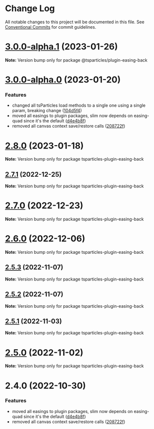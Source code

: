 # Change Log

All notable changes to this project will be documented in this file.
See [Conventional Commits](https://conventionalcommits.org) for commit guidelines.

# [3.0.0-alpha.1](https://github.com/matteobruni/tsparticles/compare/v3.0.0-alpha.0...v3.0.0-alpha.1) (2023-01-26)

**Note:** Version bump only for package @tsparticles/plugin-easing-back

# [3.0.0-alpha.0](https://github.com/matteobruni/tsparticles/compare/v2.0.0-alpha.0...v3.0.0-alpha.0) (2023-01-20)

### Features

-   changed all tsParticles load methods to a single one using a single param, breaking change ([104d5f4](https://github.com/matteobruni/tsparticles/commit/104d5f41d19611ef882be0ecc417c7f1e925fd31))
-   moved all easings to plugin packages, slim now depends on easing-quad since it's the default ([d4e4b8f](https://github.com/matteobruni/tsparticles/commit/d4e4b8f6685ab748e82322877bf1e9d2d23574d4))
-   removed all canvas context save/restore calls ([208722f](https://github.com/matteobruni/tsparticles/commit/208722f0a521246165b7cdc529dfbfbd7a3cf7eb))

# [2.8.0](https://github.com/matteobruni/tsparticles/compare/tsparticles-plugin-easing-back@2.7.1...tsparticles-plugin-easing-back@2.8.0) (2023-01-18)

**Note:** Version bump only for package tsparticles-plugin-easing-back

## [2.7.1](https://github.com/matteobruni/tsparticles/compare/tsparticles-plugin-easing-back@2.7.0...tsparticles-plugin-easing-back@2.7.1) (2022-12-25)

**Note:** Version bump only for package tsparticles-plugin-easing-back

# [2.7.0](https://github.com/matteobruni/tsparticles/compare/tsparticles-plugin-easing-back@2.6.0...tsparticles-plugin-easing-back@2.7.0) (2022-12-23)

**Note:** Version bump only for package tsparticles-plugin-easing-back

# [2.6.0](https://github.com/matteobruni/tsparticles/compare/tsparticles-plugin-easing-back@2.5.3...tsparticles-plugin-easing-back@2.6.0) (2022-12-06)

**Note:** Version bump only for package tsparticles-plugin-easing-back

## [2.5.3](https://github.com/matteobruni/tsparticles/compare/tsparticles-plugin-easing-back@2.5.2...tsparticles-plugin-easing-back@2.5.3) (2022-11-07)

**Note:** Version bump only for package tsparticles-plugin-easing-back

## [2.5.2](https://github.com/matteobruni/tsparticles/compare/tsparticles-plugin-easing-back@2.5.1...tsparticles-plugin-easing-back@2.5.2) (2022-11-07)

**Note:** Version bump only for package tsparticles-plugin-easing-back

## [2.5.1](https://github.com/matteobruni/tsparticles/compare/tsparticles-plugin-easing-back@2.5.0...tsparticles-plugin-easing-back@2.5.1) (2022-11-03)

**Note:** Version bump only for package tsparticles-plugin-easing-back

# [2.5.0](https://github.com/matteobruni/tsparticles/compare/tsparticles-plugin-easing-back@2.4.0...tsparticles-plugin-easing-back@2.5.0) (2022-11-02)

**Note:** Version bump only for package tsparticles-plugin-easing-back

# 2.4.0 (2022-10-30)

### Features

-   moved all easings to plugin packages, slim now depends on easing-quad since it's the default ([d4e4b8f](https://github.com/matteobruni/tsparticles/commit/d4e4b8f6685ab748e82322877bf1e9d2d23574d4))
-   removed all canvas context save/restore calls ([208722f](https://github.com/matteobruni/tsparticles/commit/208722f0a521246165b7cdc529dfbfbd7a3cf7eb))
